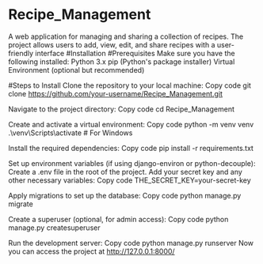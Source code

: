 ﻿# Recipe_Management
 A web application for managing and sharing a collection of recipes. The project allows users to add, view, edit, and share recipes with a user-friendly interface
#Installation
#Prerequisites
Make sure you have the following installed:
Python 3.x
pip (Python's package installer)
Virtual Environment (optional but recommended)

#Steps to Install
Clone the repository to your local machine:
Copy code
git clone https://github.com/your-username/Recipe_Management.git

Navigate to the project directory:
Copy code
cd Recipe_Management

Create and activate a virtual environment:
Copy code
python -m venv venv
.\venv\Scripts\activate   # For Windows

Install the required dependencies:
Copy code
pip install -r requirements.txt

Set up environment variables (if using django-environ or python-decouple):
Create a .env file in the root of the project.
Add your secret key and any other necessary variables:
Copy code
THE_SECRET_KEY=your-secret-key

Apply migrations to set up the database:
Copy code
python manage.py migrate

Create a superuser (optional, for admin access):
Copy code
python manage.py createsuperuser

Run the development server:
Copy code
python manage.py runserver
Now you can access the project at http://127.0.0.1:8000/
